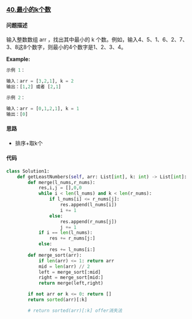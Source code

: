 ### [40.最小的k个数](https://leetcode-cn.com/problems/zui-xiao-de-kge-shu-lcof/)

#### 问题描述
输入整数数组 arr ，找出其中最小的 k 个数。例如，输入4、5、1、6、2、7、3、8这8个数字，则最小的4个数字是1、2、3、4。

**Example:**
```python
示例 1：

输入：arr = [3,2,1], k = 2
输出：[1,2] 或者 [2,1]

示例 2：

输入：arr = [0,1,2,1], k = 1
输出：[0]
```

#### 思路
- 排序+取k个

#### 代码

```python
class Solution1:
    def getLeastNumbers(self, arr: List[int], k: int) -> List[int]:
        def merge(l_nums,r_nums):
            res,i,j = [],0,0
            while i < len(l_nums) and k < len(r_nums):
                if l_nums[i] <= r_nums[j]:
                    res.append(l_nums[i])
                    i += 1
                else:
                    res.append(r_nums[j])
                    j += 1
            if i == len(l_nums):
                res += r_nums[j:]
            else:
                res += l_nums[i:]
        def merge_sort(arr):
            if len(arr) <= 1: return arr
            mid = len(arr) // 2
            left = merge_sort[:mid]
            right = merge_sort[mid:]
            return merge(left,right)

        if not arr or k <= 0: return []
        return sorted(arr)[:k]

        # return sorted(arr)[:k] offer消失法
